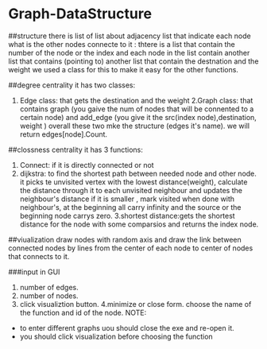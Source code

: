 # Graph-DataStructure
##structure
there is list of list about adjacency list that indicate each node what is the other nodes connecte to it : thtere is a list that contain the number of the node or the index and each node in the list contain another list that contains (pointing to) another list that contain the destnation and the weight we used a class for this to make it easy for the other functions.

##degree centrality
it has two classes:
1. Edge class: that gets the destination and the weight 
2.Graph class: that contains graph (you gaive the num of nodes that will be connented to a certain node) and add_edge (you give it the src(index node),destination, weight ) overall these two mke the structure (edges it's name).
we will return edges[node].Count.

##clossness centrality
it has 3 functions:
1. Connect: if it is directly connected or not
2. dijkstra: to find the shortest path between needed node and other node. it picks te unvisited vertex with the lowest distance(weight), calculate the distance through it to each unvisited neighbour and updates the neighbour's distance if it is smaller , mark visited when done with neighbour's, at the beginning all carry infinity and the source or the beginning node carrys zero.
3.shortest distance:gets the shortest distance for the node with some comparsios and returns the index node.

##viualization
draw nodes with random axis and draw the link between connected nodes by lines from the center of each node to center of nodes that connects to it. 

###input in GUI
1. number of edges.
2. number of nodes.
3. click visualiztion button.
4.minimize or close form.
choose the name of the function and id of the node.
NOTE:
* to enter different graphs uou should close the exe and re-open it.
* you should click visualization before choosing the function

